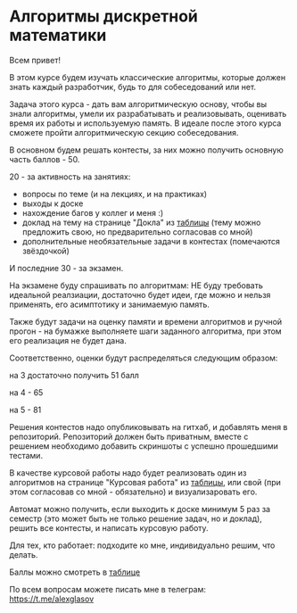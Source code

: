# Алгоритмы дискретной математики

Всем привет!

В этом курсе будем изучать классические алгоритмы, которые должен знать каждый разработчик, будь то для собеседований или нет.

Задача этого курса - дать вам алгоритмическую основу, чтобы вы знали алгоритмы, умели их разрабатывать и реализовывать, оценивать время их работы и используемую память.
В идеале после этого курса сможете пройти алгоритмическую секцию собеседования.

В основном будем решать контесты, за них можно получить основную часть баллов - 50.

20 - за активность на занятиях: 
* вопросы по теме (и на лекциях, и на практиках)
* выходы к доске
* нахождение багов у коллег и меня :)
* доклад на тему на странице "Докла" из [таблицы](https://docs.google.com/spreadsheets/d/1qVrUO7JKucG66a_YBu8p3c9MP5HCupYdZfoVnQezTbY/edit?usp=sharing) (тему можно предложить свою, но предварительно согласовав со мной)
* дополнительные необязательные задачи в контестах (помечаются звёздочкой)

И последние 30 - за экзамен.

На экзамене буду спрашивать по алгоритмам: НЕ буду требовать идеальной реалзиации, достаточно будет идеи, где можно и нельзя применять, его асимптотику и занимаемую память.

Также будут задачи на оценку памяти и времени алгоритмов и ручной прогон - на бумажке выполняете шаги заданного алгоритма, при этом его реализация не будет дана.

Соответственно, оценки будут распределяться следующим образом:

на 3 достаточно получить 51 балл

на 4 - 65

на 5 - 81

Решения контестов надо опубликовывать на гитхаб, и добавлять меня в репозиторий. Репозиторий должен быть приватным, вместе с решением необходимо добавить скриншоты с успешно прошедшими тестами.

В качестве курсовой работы надо будет реализовать один из алгоритмов на странице "Курсовая работа" из [таблицы](https://docs.google.com/spreadsheets/d/1qVrUO7JKucG66a_YBu8p3c9MP5HCupYdZfoVnQezTbY/edit?usp=sharing), или свой (при этом согласовав со мной - обязательно) и визуализаровать его.

Автомат можно получить, если выходить к доске минимум 5 раз за семестр (это может быть не только решение задач, но и доклад), решить все контесты, и написать курсовую работу.

Для тех, кто работает: подходите ко мне, индивидуально решим, что делать.

Баллы можно смотреть в [таблице](https://docs.google.com/spreadsheets/d/1dcEF1x8BA_WheCVfcgf4-IJu4H_ye77l_F9044L5cvY/edit?usp=sharing)

По всем вопросам можете писать мне в телеграм: https://t.me/alexglasov
